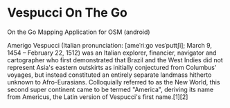 Vespucci On The Go
==========
On the Go Mapping Application for OSM (android)

Amerigo Vespucci (Italian pronunciation: [ameˈriːɡo vesˈputtʃi]; March 9, 1454 – February 22, 1512) was an Italian explorer, financier, navigator and cartographer who first demonstrated that Brazil and the West Indies did not represent Asia's eastern outskirts as initially conjectured from Columbus' voyages, but instead constituted an entirely separate landmass hitherto unknown to Afro-Eurasians. Colloquially referred to as the New World, this second super continent came to be termed "America", deriving its name from Americus, the Latin version of Vespucci's first name.[1][2]
